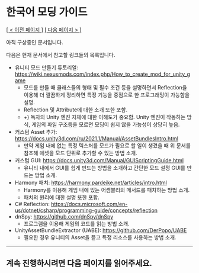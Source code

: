 # 한국어 모딩 가이드
<ins>[[ < 이전 페이지 ]](./dev-1.md)</ins> <ins>[[ 다음 페이지 > ]](./dev-3.md)</ins>

아직 구상중인 문서입니다.

다음은 현재 문서에서 참고할 링크들의 목록입니다.

* 유니티 모드 만들기 튜토리얼: https://wiki.nexusmods.com/index.php/How_to_create_mod_for_unity_game
    * 모드를 만들 때 클래스들의 형태 및 필수 조건 등을 설명하면서 Reflection을 이용해 더 깔끔하게 정리하면 특정 기능을 중점으로 한 프로그래밍이 가능함을 설명.
    * Reflection 및 Attribute에 대한 소개 또한 포함.
    * +) 독자의 Unity 엔진 자체에 대한 이해도가 중요함. Unity 엔진이 작동하는 방식, 게임의 파일 구조등을 모르면 모딩이 쉽지 않을 가능성이 상당히 높음.
* 커스텀 Asset 추가: https://docs.unity3d.com/ru/2021.1/Manual/AssetBundlesIntro.html
    * 만약 게임 내에 없는 특정 텍스처를 모드가 필요로 할 일이 생겼을 때 위 문서를 참조해 에셋을 모드 단위로 추가할 수 있는 방법 소개.
* 커스텀 GUI: https://docs.unity3d.com/Manual/GUIScriptingGuide.html
    * 유니티 내에서 GUI를 쉽게 만드는 방법을 소개하고 간단한 모드 설정 GUI를 만드는 방법 소개.
* Harmony 패치: https://harmony.pardeike.net/articles/intro.html
    * Harmony를 이용해 게임 내에 있는 어셈블리의 메서드를 패치하는 방법 소개.
    * 패치의 원리에 대한 설명 또한 포함.
* C# Reflection: https://docs.microsoft.com/en-us/dotnet/csharp/programming-guide/concepts/reflection
* dnSpy: https://github.com/dnSpy/dnSpy
    * 프로그램을 이용해 게임의 코드를 읽는 방법 소개.
* UnityAssetBundleExtractor (UABE): https://github.com/DerPopo/UABE
    * 필요한 경우 유니티의 Asset을 뜯고 특정 리소스를 사용하는 방법 소개.

---

## 계속 진행하시려면 다음 페이지를 읽어주세요.